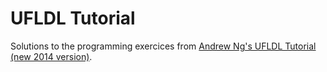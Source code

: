 UFLDL Tutorial
===

Solutions to the programming exercices from [Andrew Ng's UFLDL Tutorial (new 2014 version)](http://ufldl.stanford.edu/tutorial/). 
